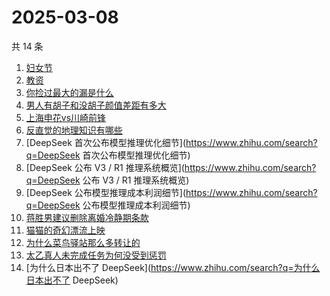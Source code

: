 # 2025-03-08

共 14 条

<!-- BEGIN -->
<!-- 最后更新时间 Sat Mar 08 2025 14:09:14 GMT+0800 (China Standard Time) -->

1. [妇女节](https://www.zhihu.com/search?q=妇女节)
1. [教资](https://www.zhihu.com/search?q=教资)
1. [你捡过最大的漏是什么](https://www.zhihu.com/search?q=你捡过最大的漏是什么)
1. [男人有胡子和没胡子颜值差距有多大](https://www.zhihu.com/search?q=男人有胡子和没胡子颜值差距有多大)
1. [上海申花vs川崎前锋](https://www.zhihu.com/search?q=上海申花vs川崎前锋)
1. [反直觉的地理知识有哪些](https://www.zhihu.com/search?q=反直觉的地理知识有哪些)
1. [DeepSeek 首次公布模型推理优化细节](https://www.zhihu.com/search?q=DeepSeek
   首次公布模型推理优化细节)
1. [DeepSeek 公布 V3 / R1 推理系统概览](https://www.zhihu.com/search?q=DeepSeek
   公布 V3 / R1 推理系统概览)
1. [DeepSeek 公布模型推理成本利润细节](https://www.zhihu.com/search?q=DeepSeek
   公布模型推理成本利润细节)
1. [蒋胜男建议删除离婚冷静期条款](https://www.zhihu.com/search?q=蒋胜男建议删除离婚冷静期条款)
1. [猫猫的奇幻漂流上映](https://www.zhihu.com/search?q=猫猫的奇幻漂流上映)
1. [为什么菜鸟驿站那么多转让的](https://www.zhihu.com/search?q=为什么菜鸟驿站那么多转让的)
1. [太乙真人未完成任务为何没受到惩罚](https://www.zhihu.com/search?q=太乙真人未完成任务为何没受到惩罚)
1. [为什么日本出不了 DeepSeek](https://www.zhihu.com/search?q=为什么日本出不了
   DeepSeek)

<!-- END -->

